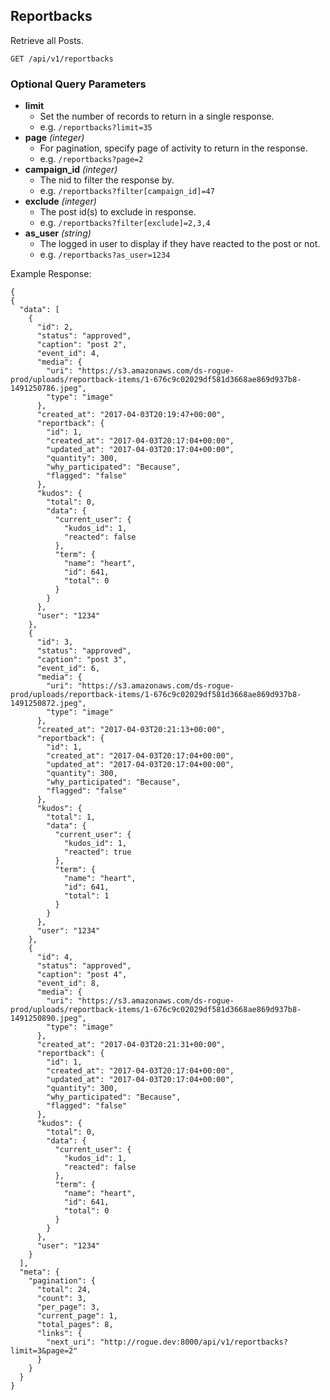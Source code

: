 ## Reportbacks

Retrieve all Posts.

```
GET /api/v1/reportbacks
```

### Optional Query Parameters
- **limit**
  - Set the number of records to return in a single response.
  - e.g. `/reportbacks?limit=35`
- **page** _(integer)_
  - For pagination, specify page of activity to return in the response.
  - e.g. `/reportbacks?page=2`
- **campaign_id** _(integer)_
  - The nid to filter the response by.
  - e.g. `/reportbacks?filter[campaign_id]=47`
- **exclude** _(integer)_
  - The post id(s) to exclude in response. 
  - e.g. `/reportbacks?filter[exclude]=2,3,4`
- **as_user** _(string)_
  - The logged in user to display if they have reacted to the post or not.
  - e.g. `/reportbacks?as_user=1234`

Example Response:

```
{
{
  "data": [
    {
      "id": 2,
      "status": "approved",
      "caption": "post 2",
      "event_id": 4,
      "media": {
        "uri": "https://s3.amazonaws.com/ds-rogue-prod/uploads/reportback-items/1-676c9c02029df581d3668ae869d937b8-1491250786.jpeg",
        "type": "image"
      },
      "created_at": "2017-04-03T20:19:47+00:00",
      "reportback": {
        "id": 1,
        "created_at": "2017-04-03T20:17:04+00:00",
        "updated_at": "2017-04-03T20:17:04+00:00",
        "quantity": 300,
        "why_participated": "Because",
        "flagged": "false"
      },
      "kudos": {
        "total": 0,
        "data": {
          "current_user": {
            "kudos_id": 1,
            "reacted": false
          },
          "term": {
            "name": "heart",
            "id": 641,
            "total": 0
          }
        }
      },
      "user": "1234"
    },
    {
      "id": 3,
      "status": "approved",
      "caption": "post 3",
      "event_id": 6,
      "media": {
        "uri": "https://s3.amazonaws.com/ds-rogue-prod/uploads/reportback-items/1-676c9c02029df581d3668ae869d937b8-1491250872.jpeg",
        "type": "image"
      },
      "created_at": "2017-04-03T20:21:13+00:00",
      "reportback": {
        "id": 1,
        "created_at": "2017-04-03T20:17:04+00:00",
        "updated_at": "2017-04-03T20:17:04+00:00",
        "quantity": 300,
        "why_participated": "Because",
        "flagged": "false"
      },
      "kudos": {
        "total": 1,
        "data": {
          "current_user": {
            "kudos_id": 1,
            "reacted": true
          },
          "term": {
            "name": "heart",
            "id": 641,
            "total": 1
          }
        }
      },
      "user": "1234"
    },
    {
      "id": 4,
      "status": "approved",
      "caption": "post 4",
      "event_id": 8,
      "media": {
        "uri": "https://s3.amazonaws.com/ds-rogue-prod/uploads/reportback-items/1-676c9c02029df581d3668ae869d937b8-1491250890.jpeg",
        "type": "image"
      },
      "created_at": "2017-04-03T20:21:31+00:00",
      "reportback": {
        "id": 1,
        "created_at": "2017-04-03T20:17:04+00:00",
        "updated_at": "2017-04-03T20:17:04+00:00",
        "quantity": 300,
        "why_participated": "Because",
        "flagged": "false"
      },
      "kudos": {
        "total": 0,
        "data": {
          "current_user": {
            "kudos_id": 1,
            "reacted": false
          },
          "term": {
            "name": "heart",
            "id": 641,
            "total": 0
          }
        }
      },
      "user": "1234"
    }
  ],
  "meta": {
    "pagination": {
      "total": 24,
      "count": 3,
      "per_page": 3,
      "current_page": 1,
      "total_pages": 8,
      "links": {
        "next_uri": "http://rogue.dev:8000/api/v1/reportbacks?limit=3&page=2"
      }
    }
  }
}
```

